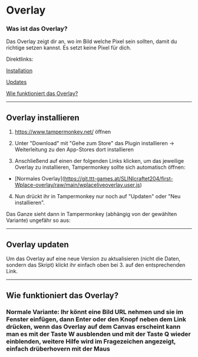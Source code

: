 # Overlay

### Was ist das Overlay?

Das Overlay zeigt dir an, wo im Bild welche Pixel sein sollten, damit du richtige setzen kannst. Es setzt keine Pixel für dich.



Direktlinks:  

[Installation](#overlay-installieren)  

[Updates](#overlay-updaten)  

[Wie funktioniert das Overlay?](#wie-funktioniert-das-overlay)   

----

## Overlay installieren



1. https://www.tampermonkey.net/ öffnen



2. Unter "Download" mit "Gehe zum Store" das Plugin installieren -> Weiterleitung zu den App-Stores dort installieren



3. Anschließend auf einen der folgenden Links klicken, um das jeweilige Overlay zu installieren, Tampermonkey sollte sich automatisch öffnen:

 - \[Normales Overlay](https://git.ttt-games.at/SLINIcraftet204/first-Wplace-overlay/raw/main/wplaceliveoverlay.user.js)  



4. Nun drückt ihr in Tampermonkey nur noch auf "Updaten" oder "Neu installieren".  

Das Ganze sieht dann in Tampermonkey (abhängig von der gewählten Variante) ungefähr so aus:


------


## Overlay updaten

Um das Overlay auf eine neue Version zu aktualisieren (nicht die Daten, sondern das Skript) klickt ihr einfach oben bei 3. auf den entsprechenden Link.


--------


## Wie funktioniert das Overlay?

### Normale Variante: Ihr könnt eine Bild URL nehmen und sie im Fenster einfügen, dann Enter oder den Knopf neben dem Link drücken, wenn das Overlay auf dem Canvas erscheint kann man es mit der Taste W ausblenden und mit der Taste Q wieder einblenden, weitere Hilfe wird im Fragezeichen angezeigt, einfach drüberhovern mit der Maus

